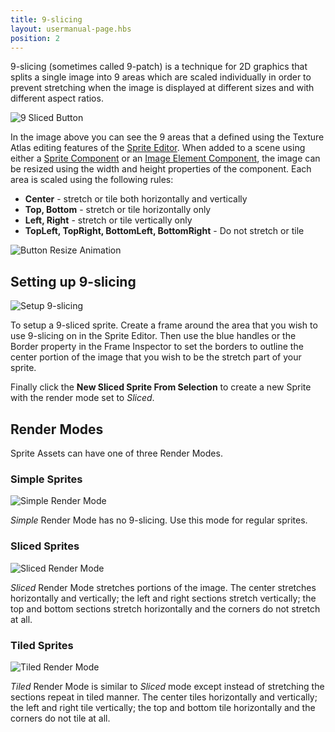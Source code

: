 ```yaml
---
title: 9-slicing
layout: usermanual-page.hbs
position: 2
---
```


9-slicing (sometimes called 9-patch) is a technique for 2D graphics that splits a single image into 9 areas which are scaled individually in order to prevent stretching when the image is displayed at different sizes and with different aspect ratios.

![9 Sliced Button][1]

In the image above you can see the 9 areas that a defined using the Texture Atlas editing features of the [Sprite Editor][2]. When added to a scene using either a [Sprite Component][3] or an [Image Element Component][4], the image can be resized using the width and height properties of the component. Each area is scaled using the following rules:

* **Center** - stretch or tile both horizontally and vertically
* **Top, Bottom** - stretch or tile horizontally only
* **Left, Right** - stretch or tile vertically only
* **TopLeft, TopRight, BottomLeft, BottomRight** - Do not stretch or tile

![Button Resize Animation][5]

## Setting up 9-slicing

![Setup 9-slicing][6]

To setup a 9-sliced sprite. Create a frame around the area that you wish to use 9-slicing on in the Sprite Editor. Then use the blue handles or the Border property in the Frame Inspector to set the borders to outline the center portion of the image that you wish to be the stretch part of your sprite.

Finally click the **New Sliced Sprite From Selection** to create a new Sprite with the render mode set to *Sliced*.

## Render Modes

Sprite Assets can have one of three Render Modes.

### Simple Sprites

![Simple Render Mode][7]

*Simple* Render Mode has no 9-slicing. Use this mode for regular sprites.

### Sliced Sprites

![Sliced Render Mode][8]

*Sliced* Render Mode stretches portions of the image. The center stretches horizontally and vertically; the left and right sections stretch vertically; the top and bottom sections stretch horizontally and the corners do not stretch at all.

### Tiled Sprites

![Tiled Render Mode][9]

*Tiled* Render Mode is similar to *Sliced* mode except instead of stretching the sections repeat in tiled manner. The center tiles horizontally and vertically; the left and right tile vertically; the top and bottom tile horizontally and the corners do not tile at all.

[1]: /images/user-manual/2D/9-slicing/9-sliced-labelled.jpg
[2]: /user-manual/2D/sprite-editor
[3]: /user-manual/packs/components/sprite
[4]: /user-manual/packs/components/element
[5]: /images/user-manual/2D/9-slicing/button-resize.gif
[6]: /images/user-manual/2D/9-slicing/9-slice-setup.jpg
[7]: /images/user-manual/2D/9-slicing/simple-resize.gif
[8]: /images/user-manual/2D/9-slicing/sliced-resize.gif
[9]: /images/user-manual/2D/9-slicing/tiled-resize.gif
